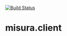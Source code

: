 [![Build Status](https://travis-ci.org/tainstr/misura.client.svg?branch=master)](https://travis-ci.org/tainstr/misura.client)

# misura.client
